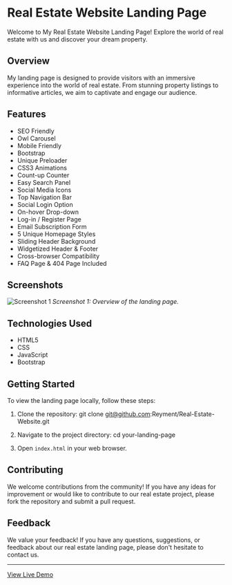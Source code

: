 

# Real Estate Website Landing Page

Welcome to My Real Estate Website Landing Page! Explore the world of real estate with us and discover your dream property.

## Overview

My landing page is designed to provide visitors with an immersive experience into the world of real estate. From stunning property listings to informative articles, we aim to captivate and engage our audience.

## Features

- SEO Friendly
- Owl Carousel
- Mobile Friendly
- Bootstrap
- Unique Preloader
- CSS3 Animations
- Count-up Counter
- Easy Search Panel
- Social Media Icons
- Top Navigation Bar
- Social Login Option
- On-hover Drop-down
- Log-in / Register Page
- Email Subscription Form
- 5 Unique Homepage Styles
- Sliding Header Background
- Widgetized Header & Footer
- Cross-browser Compatibility
- FAQ Page & 404 Page Included

## Screenshots

![Screenshot 1](/src/images/homepage.png)
*Screenshot 1: Overview of the landing page.*


## Technologies Used

- HTML5
- CSS
- JavaScript
- Bootstrap
  

## Getting Started

To view the landing page locally, follow these steps:

1. Clone the repository:
   git clone git@github.com:Reyment/Real-Estate-Website.git
   
3. Navigate to the project directory:
	cd your-landing-page

3. Open `index.html` in your web browser.


## Contributing

We welcome contributions from the community! If you have any ideas for improvement or would like to contribute to our real estate project, please fork the repository and submit a pull request.

## Feedback

We value your feedback! If you have any questions, suggestions, or feedback about our real estate landing page, please don't hesitate to contact us.


---

[View Live Demo](https://example-convert-figma-html-3.vercel.app/)


